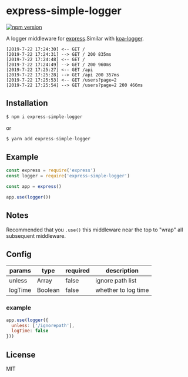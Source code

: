 # express-simple-logger

[![npm version][npm-image]][npm-url]

 A logger middleware for [express](https://github.com/expressjs/express).Similar with [koa-logger](https://github.com/koajs/logger).


```
[2019-7-22 17:24:30] <-- GET /
[2019-7-22 17:24:31] --> GET / 200 835ms
[2019-7-22 17:24:48] <-- GET /
[2019-7-22 17:24:49] --> GET / 200 960ms
[2019-7-22 17:25:27] <-- GET /api
[2019-7-22 17:25:28] --> GET /api 200 357ms
[2019-7-22 17:25:53] <-- GET /users?page=2
[2019-7-22 17:25:54] --> GET /users?page=2 200 466ms
```

## Installation

```js
$ npm i express-simple-logger
```
or
```js
$ yarn add express-simple-logger
```

## Example

```js
const express = require('express')
const logger = require('express-simple-logger')

const app = express()

app.use(logger())
```

## Notes

  Recommended that you `.use()` this middleware near the top
  to "wrap" all subsequent middleware.

## Config

|params|type|required|description|
|---|---|---|---|
|unless|Array|false|ignore path list||
|logTime|Boolean|false|whether to log time||

### example
```js
app.use(logger({
  unless: ['/ignorepath'],
  logTime: false
}))
```


## License

  MIT

[npm-image]: https://img.shields.io/npm/v/express-simple-logger.svg?style=flat-square
[npm-url]: https://www.npmjs.com/package/express-simple-logger
